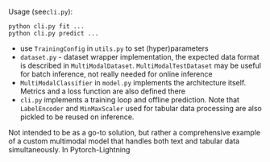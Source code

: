 Usage (see`cli.py`):

```
python cli.py fit ...
python cli.py predict ...
```

- use `TrainingConfig` in `utils.py` to set (hyper)parameters
- `dataset.py` - dataset wrapper implementation, the expected data format is described in `MultiModalDataset`. `MultiModalTestDataset` may be useful for batch inference, not really needed for online inference
- `MultiModalClassifier` in `model.py` implements the architecture itself. Metrics and a loss function are also defined there
- `cli.py` implements a training loop and offline prediction. Note that `LabelEncoder` and `MinMaxScaler` used for tabular data processing are also pickled to be reused on inference. 



Not intended to be as a go-to solution, but rather a comprehensive example of a custom multimodal model that handles both text and tabular data simultaneously.
In Pytorch-Lightning

